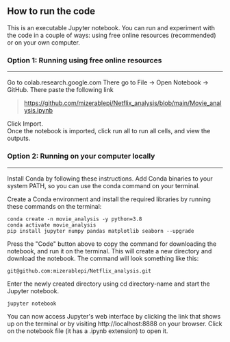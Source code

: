## How to run the code
This is an executable Jupyter notebook. You can run and experiment with the code in a couple of ways: using free online resources (recommended) or on your own computer.

### Option 1: Running using free online resources<hr> 
Go to colab.research.google.com There go to File -> Open Notebook -> GitHub. There paste the following link
> https://github.com/mizerablepi/Netflix_analysis/blob/main/Movie_analysis.ipynb

Click Import.<br>
Once the notebook is imported, click run all to run all cells, and view the outputs.

### Option 2: Running on your computer locally<hr>

Install Conda by following these instructions. Add Conda binaries to your system PATH, so you can use the conda command on your terminal.

Create a Conda environment and install the required libraries by running these commands on the terminal:

    conda create -n movie_analysis -y python=3.8 
    conda activate movie_analysis
    pip install jupyter numpy pandas matplotlib seaborn --upgrade

Press the "Code" button above to copy the command for downloading the notebook, and run it on the terminal. This will create a new directory and download the notebook. The command will look something like this:

    git@github.com:mizerablepi/Netflix_analysis.git

Enter the newly created directory using cd directory-name and start the Jupyter notebook.

    jupyter notebook

You can now access Jupyter's web interface by clicking the link that shows up on the terminal or by visiting http://localhost:8888 on your browser. Click on the notebook file (it has a .ipynb extension) to open it.
